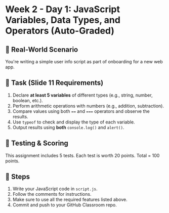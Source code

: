 # Week 2 - Day 1: JavaScript Variables, Data Types, and Operators (Auto-Graded)

## 🧠 Real-World Scenario
You're writing a simple user info script as part of onboarding for a new web app.

## 🎯 Task (Slide 11 Requirements)
1. Declare **at least 5 variables** of different types (e.g., string, number, boolean, etc.).
2. Perform arithmetic operations with numbers (e.g., addition, subtraction).
3. Compare values using both `==` and `===` operators and observe the results.
4. Use `typeof` to check and display the type of each variable.
5. Output results using **both** `console.log()` and `alert()`.

## 🧪 Testing & Scoring
This assignment includes 5 tests. Each test is worth 20 points. Total = 100 points.

## 🚀 Steps
1. Write your JavaScript code in `script.js`.
2. Follow the comments for instructions.
3. Make sure to use all the required features listed above.
4. Commit and push to your GitHub Classroom repo.
